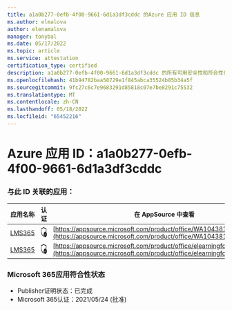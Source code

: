 ```yaml
---
title: a1a0b277-0efb-4f00-9661-6d1a3df3cddc 的Azure 应用 ID 信息
ms.author: elmalova
author: elenamalova
manager: tonybal
ms.date: 05/17/2022
ms.topic: article
ms.service: attestation
certification_type: certified
description: a1a0b277-0efb-4f00-9661-6d1a3df3cddc 的所有可用安全性和符合性信息。
ms.openlocfilehash: 41b94782baa58729e1f845abca35524b85b34a5f
ms.sourcegitcommit: 9fc27c6c7e9683291d85818c07e7be8291c75532
ms.translationtype: MT
ms.contentlocale: zh-CN
ms.lasthandoff: 05/18/2022
ms.locfileid: "65452216"
---
```

# <a name="azure-app-id-a1a0b277-0efb-4f00-9661-6d1a3df3cddc"></a>Azure 应用 ID：a1a0b277-0efb-4f00-9661-6d1a3df3cddc


### <a name="apps-associated-with-this-id"></a>与此 ID 关联的应用：
| **应用名称** | **认证** | **在 AppSource 中查看** |
|--------------|---------------|-----------------------|
| [LMS365](../forward/WA104381467.md) | <img alt="Certified application badge" src="../media/certified-badge.png" height="25" width="25" /> | [https://appsource.microsoft.com/product/office/WA104381467](https://appsource.microsoft.com/product/office/WA104381467) |
| [LMS365](../forward/elearningforce.lms365_spfx.md) | <img alt="Certified application badge" src="../media/certified-badge.png" height="25" width="25" /> | [https://appsource.microsoft.com/product/office/elearningforce.lms365_spfx](https://appsource.microsoft.com/product/office/elearningforce.lms365_spfx) |

### <a name="microsoft-365-app-compliance-status"></a>Microsoft 365应用符合性状态
- Publisher证明状态：已完成
- Microsoft 365认证：2021/05/24 (批准) 
